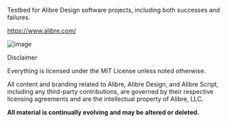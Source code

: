 Testbed for Alibre Design software projects, including both successes and failures.

https://www.alibre.com/

![image](https://github.com/user-attachments/assets/d4db7643-4d8b-45df-b7fd-5338df1bb2c0)

Disclaimer

Everything is licensed under the MIT License unless noted otherwise.

All content and branding related to Alibre, Alibre Design, and Alibre Script, including any third-party contributions, are governed by their respective licensing agreements and are the intellectual property of Alibre, LLC.

**All material is continually evolving and may be altered or deleted.**
